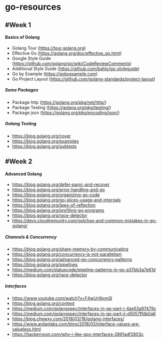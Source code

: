 # go-resources

## #Week 1

#### Basics of Golang

* Golang Tour (https://tour.golang.org)
* Effective Go (https://golang.org/doc/effective_go.html)
* Google Style Guide (https://github.com/golang/go/wiki/CodeReviewComments)
* Additional Style Guide (https://github.com/bahlo/go-styleguide)
* Go by Example (https://gobyexample.com)
* Go Project Layout (https://github.com/golang-standards/project-layout)

##### Some Packages

* Package http (https://golang.org/pkg/net/http/)
* Package Testing (https://golang.org/pkg/testing/)
* Package json (https://golang.org/pkg/encoding/json/)

##### Golang Testing

* https://blog.golang.org/cover
* https://blog.golang.org/examples
* https://blog.golang.org/subtests

## #Week 2

#### Advanced Golang

* https://blog.golang.org/defer-panic-and-recover
* https://blog.golang.org/error-handling-and-go
* https://blog.golang.org/organizing-go-code
* https://blog.golang.org/go-slices-usage-and-internals
* https://blog.golang.org/laws-of-reflection
* https://blog.golang.org/profiling-go-programs
* https://blog.golang.org/race-detector
* https://devs.cloudimmunity.com/gotchas-and-common-mistakes-in-go-golang/

##### Channels & Concurrency

* https://blog.golang.org/share-memory-by-communicating
* https://blog.golang.org/concurrency-is-not-parallelism
* https://blog.golang.org/advanced-go-concurrency-patterns
* https://blog.golang.org/pipelines
* https://medium.com/statuscode/pipeline-patterns-in-go-a37bb3a7e61d
* https://blog.golang.org/race-detector

 

##### Interfaces

* https://www.youtube.com/watch?v=F4wUrj6pmSI
* https://blog.golang.org/context
* https://medium.com/golangspec/interfaces-in-go-part-i-4ae53a97479c
* https://medium.com/golangspec/interfaces-in-go-part-ii-d5057ffdb0a6
* https://blog.chewxy.com/2018/03/18/golang-interfaces/
* https://www.ardanlabs.com/blog/2018/03/interface-values-are-valueless.html
* https://hackernoon.com/why-i-like-gos-interfaces-2891adf2803c
 
